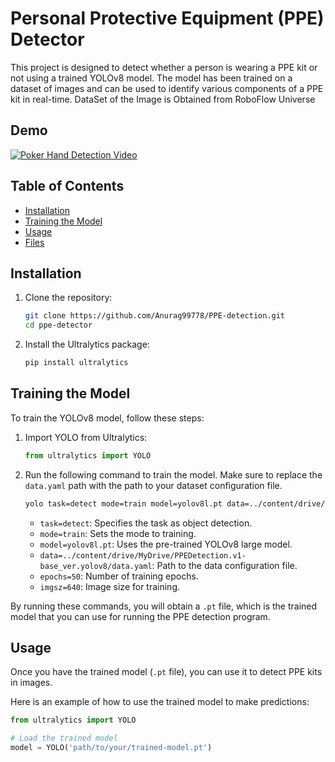 # Personal Protective Equipment (PPE) Detector

This project is designed to detect whether a person is wearing a PPE kit or not using a trained YOLOv8 model. The model has been trained on a dataset of images and can be used to identify various components of a PPE kit in real-time. DataSet of the Image is Obtained from RoboFlow Universe 

## Demo

[![Poker Hand Detection Video](https://img.youtube.com/vi/2fhadeiZ1aw/0.jpg)](https://youtu.be/2fhadeiZ1aw?si=KHZQEypmAVf34BX5)


## Table of Contents
- [Installation](#installation)
- [Training the Model](#training-the-model)
- [Usage](#usage)
- [Files](#files)


## Installation

1. Clone the repository:
    ```sh
    git clone https://github.com/Anurag99778/PPE-detection.git
    cd ppe-detector
    ```

2. Install the Ultralytics package:
    ```sh
    pip install ultralytics
    ```

## Training the Model

To train the YOLOv8 model, follow these steps:

1. Import YOLO from Ultralytics:
    ```python
    from ultralytics import YOLO
    ```

2. Run the following command to train the model. Make sure to replace the `data.yaml` path with the path to your dataset configuration file.
    ```sh
    yolo task=detect mode=train model=yolov8l.pt data=../content/drive/MyDrive/PPEDetection.v1-base_ver.yolov8/data.yaml epochs=50 imgsz=640
    ```

   - `task=detect`: Specifies the task as object detection.
   - `mode=train`: Sets the mode to training.
   - `model=yolov8l.pt`: Uses the pre-trained YOLOv8 large model.
   - `data=../content/drive/MyDrive/PPEDetection.v1-base_ver.yolov8/data.yaml`: Path to the data configuration file.
   - `epochs=50`: Number of training epochs.
   - `imgsz=640`: Image size for training.

By running these commands, you will obtain a `.pt` file, which is the trained model that you can use for running the PPE detection program.

## Usage

Once you have the trained model (`.pt` file), you can use it to detect PPE kits in images.

Here is an example of how to use the trained model to make predictions:

```python
from ultralytics import YOLO

# Load the trained model
model = YOLO('path/to/your/trained-model.pt')
